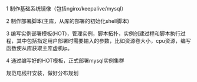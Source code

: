 1 制作基础系统镜像（包括nginx/keepalive/mysql）

2 制作部署脚本(主库，从库的部署的初始化shell脚本)

3 编写实例部署模板(HOT)，管理实例，脚本拓扑，实例创建过程和脚本执行过程，其中包括指定用户部署时需要输入的参数，比如资源卷大小，cpu资源，编写函数使从库获取主库虚机ip。

4 通过编写好的HOT模板，正式部署mysql实例集群


规范电线杆安装，做好分布规划